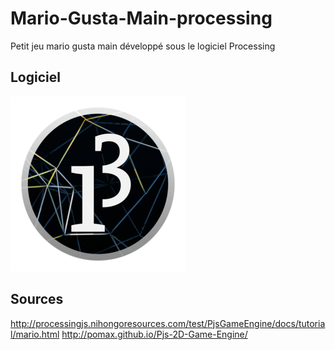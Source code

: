 # Mario-Gusta-Main-processing
Petit jeu mario gusta main développé sous le logiciel Processing

## Logiciel
![](/Processing.png)

## Sources
http://processingjs.nihongoresources.com/test/PjsGameEngine/docs/tutorial/mario.html
http://pomax.github.io/Pjs-2D-Game-Engine/
